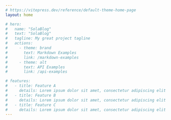 ```yaml
---
# https://vitepress.dev/reference/default-theme-home-page
layout: home

# hero:
#   name: "SolaBlog"
#   text: "SolaBlog"
#   tagline: My great project tagline
#   actions:
#     - theme: brand
#       text: Markdown Examples
#       link: /markdown-examples
#     - theme: alt
#       text: API Examples
#       link: /api-examples

# features:
#   - title: Feature A
#     details: Lorem ipsum dolor sit amet, consectetur adipiscing elit
#   - title: Feature B
#     details: Lorem ipsum dolor sit amet, consectetur adipiscing elit
#   - title: Feature C
#     details: Lorem ipsum dolor sit amet, consectetur adipiscing elit
---
```

<script setup>
  import Index from '../components/Index.vue'
  </script>
  <style>
  .home{
    background: rgba(255, 255, 255, 0.2);
      backdrop-filter: blur(10px);
      box-shadow: 0 4px 30px rgba(0, 0, 0, 0.1);
  }
  </style>
<Index />

